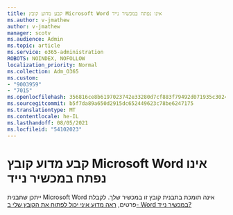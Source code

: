 ```yaml
---
title: קבע מדוע קובץ Microsoft Word אינו נפתח במכשיר נייד
ms.author: v-jmathew
author: v-jmathew
manager: scotv
ms.audience: Admin
ms.topic: article
ms.service: o365-administration
ROBOTS: NOINDEX, NOFOLLOW
localization_priority: Normal
ms.collection: Adm_O365
ms.custom:
- "9003959"
- "7015"
ms.openlocfilehash: 356816ce8b6197023742e33280d7cf883f79492d071935c3024ea0d136e2b790
ms.sourcegitcommit: b5f7da89a650d2915dc652449623c78be6247175
ms.translationtype: MT
ms.contentlocale: he-IL
ms.lasthandoff: 08/05/2021
ms.locfileid: "54102023"
---
```

# <a name="determine-why-a-microsoft-word-file-doesnt-open-on-a-mobile-device"></a>קבע מדוע קובץ Microsoft Word אינו נפתח במכשיר נייד

ייתכן שתבנית Microsoft Word אינה תומכת בתבנית קובץ זו במכשיר שלך. לקבלת פרטים, [ראה מדוע איני יכול לפתוח את הקובץ שלי ב- Word במכשיר נייד?](https://go.microsoft.com/fwlink/?linkid=2135663)
